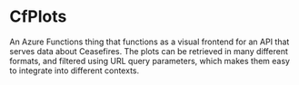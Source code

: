 
# CfPlots 

An Azure Functions thing that functions as a visual frontend for an API that
serves data about Ceasefires. The plots can be retrieved in many different
formats, and filtered using URL query parameters, which makes them easy to
integrate into different contexts.


